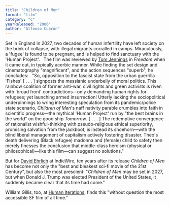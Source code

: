 ```yaml
---
title: "Children of Men"
format: "film"
category: "c"
yearReleased: "2006"
author: "Alfonso Cuarón"
---
```

Set in England in 2027, two decades of human infertility  have left society on the brink of collapse, with illegal migrants corralled in  camps. Miraculously, a 'fugee' is found to be pregnant, and is helped to find  sanctuary with the 'Human Project'.
 
The film was reviewed by <a href="http://web.archive.org/web/20140428042715/http:/www.tomjennings.pwp.blueyonder.co.uk/SlouchingBexhillem.html"> Tom Jennings</a> in <em>Freedom</em> when it came out, in typically acerbic  manner. While finding the set design and cinematography "magnificent", and the  action sequences "superb", he concludes:
 
"So, opposition to the fascist state from the urban  guerrilla 'Fishes' [ . . . ] signposts the messianic underbelly of moral  politics. This rainbow coalition of former anti-war, civil rights and green  activists is riven with 'broad front' contradictions—only demanding human rights  for refugees; yet launching armed insurrection! Utterly lacking the  sociopolitical underpinnings to wring interesting speculation from its  pandemic/police state scenario, <em>Children of Men</em>'s naff nativity parable  crumbles into faith in scientific progress—the mythical 'Human Project' run by  "the best brains in the world" on the good ship <em>Tomorrow</em>. [ . . . ] The  redemptive convergence of rationalist wishful-thinking with pseudo-religious  ethical superiority, promising salvation from the jackboot, is instead its  shoehorn—with the blind liberal management of capitalism actively fostering  disaster. Theo's death delivering (Black refugee) madonna and (female) child to  safety then merely finesses the conclusion that middle-class heroism (physical  or philosophical)—like this film—can suggest no solutions."

But for <a href="http://www.indiewire.com/2016/11/children-of-men-10-years-clare-hope-ashitey-interview-president-trump-1201746204/"> David Ehrlich</a> at IndieWire, ten years after its release <em>Children of Men</em>  has become not only the "best and bleakest sci-fi movie of the 21st Century",  but also the most prescient: "<em>Children of Men</em> may be set in 2027, but  when Donald J. Trump was elected President of the United States, it suddenly  became clear that its time had come."

William Gillis, too, at <a href="http://humaniterations.net/2009/12/31/top-10-sf-films-of-the-decade/">Human Iterations</a>, finds this "without question the most accessible SF film of all time."
 
